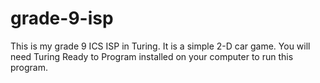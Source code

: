 # grade-9-isp
This is my grade 9 ICS ISP in Turing. It is a simple 2-D car game.
You will need Turing Ready to Program installed on your computer to run this program.
